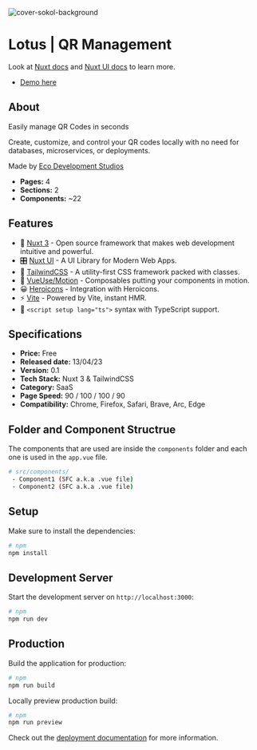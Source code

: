 ![cover-sokol-background](https://res.cloudinary.com/dpvsklksg/image/upload/v1723152159/Eco-Assets/Captura_de_pantalla_2024-08-08_a_la_s_3.22.13_p.m._ysejbv.png)

# Lotus | QR Management

Look at [Nuxt docs](https://nuxt.com/docs/getting-started/introduction) and [Nuxt UI docs](https://ui.nuxt.com) to learn more.

- [Demo here](https://lotus-local.vercel.app/)

## About

Easily manage QR Codes in seconds

Create, customize, and control your QR codes locally with no need for databases, microservices, or deployments.

Made by [Eco Development Studios](https://www.ecostudios.dev/)
- **Pages:** 4
- **Sections:** 2
- **Components:** ~22

## Features

- 💚 [Nuxt 3](https://nuxt.com/) - Open source framework that makes web development intuitive and powerful.
- 🎛 [Nuxt UI](https://ui.nuxt.com/) - A UI Library for Modern Web Apps.
- 🎨 [TailwindCSS](https://tailwindcss.com/) - A utility-first CSS framework packed with classes.
- 🤹 [VueUse/Motion](https://motion.vueuse.org/) - Composables putting your components in motion.
- 😀 [Heroicons](https://github.com/simple-icons/simple-icons) - Integration with Heroicons.
- ⚡️ [Vite](https://vitejs.dev/) - Powered by Vite, instant HMR.
- 🦾 `<script setup lang="ts">` syntax with TypeScript support.

## Specifications

- **Price:** Free
- **Released date:** 13/04/23
- **Version:** 0.1
- **Tech Stack:** Nuxt 3 & TailwindCSS
- **Category:** SaaS
- **Page Speed:** 90 / 100 / 100 / 90
- **Compatibility:** Chrome, Firefox, Safari, Brave, Arc, Edge

## Folder and Component Structrue

The components that are used are inside the `components` folder and each one is used in the `app.vue` file.

```bash
# src/components/
 - Component1 (SFC a.k.a .vue file)
 - Component2 (SFC a.k.a .vue file)
```

## Setup

Make sure to install the dependencies:

```bash
# npm
npm install
```

## Development Server

Start the development server on `http://localhost:3000`:

```bash
# npm
npm run dev
```

## Production

Build the application for production:

```bash
# npm
npm run build
```

Locally preview production build:

```bash
# npm
npm run preview
```

Check out the [deployment documentation](https://nuxt.com/docs/getting-started/deployment) for more information.